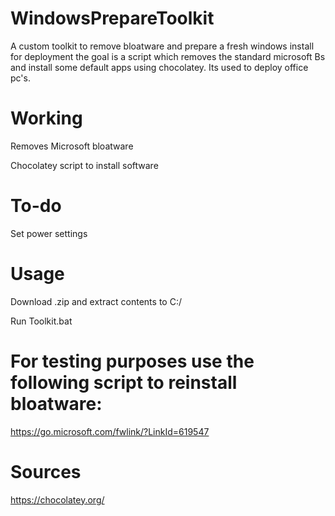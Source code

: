 # WindowsPrepareToolkit
A custom toolkit to remove bloatware and prepare a fresh windows install for deployment
the goal is a script which removes the standard microsoft Bs and install some default apps using chocolatey. Its used to deploy office pc's.
# Working
Removes Microsoft bloatware

Chocolatey script to install software
# To-do
Set power settings
# Usage
Download .zip and extract contents to C:/

Run Toolkit.bat

# For testing purposes use the following script to reinstall bloatware:
https://go.microsoft.com/fwlink/?LinkId=619547

# Sources
https://chocolatey.org/
